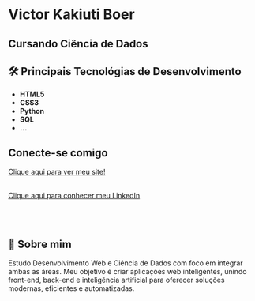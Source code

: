 
# Victor Kakiuti Boer

## Cursando Ciência de Dados

## 🛠 Principais Tecnológias de Desenvolvimento

- **HTML5**
- **CSS3**
- **Python**
- **SQL**
- **...**

## Conecte-se comigo
<div> 
  <a href="https://victor-kakiuti-dev.github.io/portfolio/" target="_blank">Clique aqui para ver meu site!</a>
<br>
<br>

  <a href='https://br.linkedin.com/in/victor-kakiuti-44868061'>Clique aqui para conhecer meu LinkedIn</a>
</div>
<br>
<br>


## 🚀 Sobre mim
<div>
Estudo Desenvolvimento Web e Ciência de Dados com foco em integrar ambas as áreas. Meu objetivo é criar aplicações web inteligentes, unindo front-end, back-end e inteligência artificial para oferecer soluções modernas, eficientes e automatizadas.
</div>